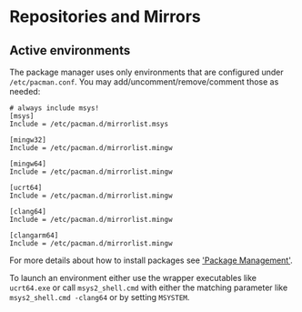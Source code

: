 # Repositories and Mirrors

## Active environments

The package manager uses only environments that are configured under `/etc/pacman.conf`.
You may add/uncomment/remove/comment those as needed:

```pkgconf
# always include msys!
[msys]
Include = /etc/pacman.d/mirrorlist.msys

[mingw32]
Include = /etc/pacman.d/mirrorlist.mingw

[mingw64]
Include = /etc/pacman.d/mirrorlist.mingw

[ucrt64]
Include = /etc/pacman.d/mirrorlist.mingw

[clang64]
Include = /etc/pacman.d/mirrorlist.mingw

[clangarm64]
Include = /etc/pacman.d/mirrorlist.mingw
```

For more details about how to install packages see ['Package Management'](package-management.md).

To launch an environment either use the wrapper executables like `ucrt64.exe` or
call `msys2_shell.cmd` with either the matching parameter like `msys2_shell.cmd -clang64`
or by setting `MSYSTEM`.
